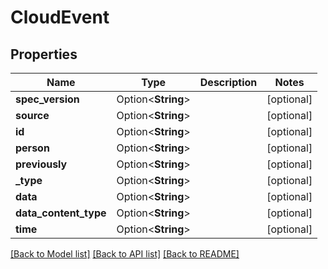 # CloudEvent

## Properties

Name | Type | Description | Notes
------------ | ------------- | ------------- | -------------
**spec_version** | Option<**String**> |  | [optional]
**source** | Option<**String**> |  | [optional]
**id** | Option<**String**> |  | [optional]
**person** | Option<**String**> |  | [optional]
**previously** | Option<**String**> |  | [optional]
**_type** | Option<**String**> |  | [optional]
**data** | Option<**String**> |  | [optional]
**data_content_type** | Option<**String**> |  | [optional]
**time** | Option<**String**> |  | [optional]

[[Back to Model list]](../README.md#documentation-for-models) [[Back to API list]](../README.md#documentation-for-api-endpoints) [[Back to README]](../README.md)


